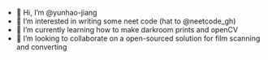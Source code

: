 - 👋 Hi, I’m @yunhao-jiang
- 👀 I’m interested in writing some neet code (hat to @neetcode_gh)
- 🌱 I’m currently learning how to make darkroom prints and openCV
- 💞️ I’m looking to collaborate on a open-sourced solution for film scanning and converting

<!---
yunhao-jiang/yunhao-jiang is a ✨ special ✨ repository because its `README.md` (this file) appears on your GitHub profile.
You can click the Preview link to take a look at your changes.
--->
